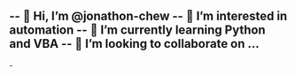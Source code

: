 -- 👋 Hi, I’m @jonathon-chew
-- 👀 I’m interested in automation                                                                    -- 🌱 I’m currently learning Python and VBA
-- 💞️ I’m looking to collaborate on ...
-
-<!---
-hunteradder626/hunteradder626 is a ✨ special ✨ repository because its `README.md` (this file) appears on your GitHub profile.
-You can click the Preview link to take a look at your changes.
---->